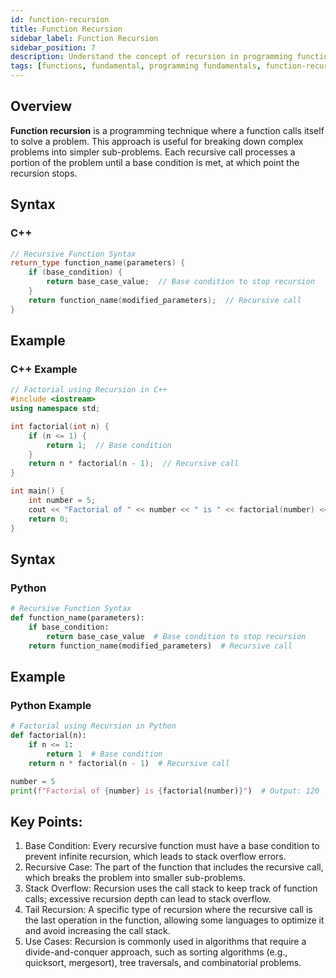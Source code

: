 ```yaml
---
id: function-recursion
title: Function Recursion
sidebar_label: Function Recursion
sidebar_position: 7
description: Understand the concept of recursion in programming functions.
tags: [functions, fundamental, programming fundamentals, function-recursion]
---
```


## Overview
**Function recursion** is a programming technique where a function calls itself to solve a problem. This approach is useful for breaking down complex problems into simpler sub-problems. Each recursive call processes a portion of the problem until a base condition is met, at which point the recursion stops.

## Syntax
### C++
```c++
// Recursive Function Syntax
return_type function_name(parameters) {
    if (base_condition) {
        return base_case_value;  // Base condition to stop recursion
    }
    return function_name(modified_parameters);  // Recursive call
}

```

## Example
### C++ Example
```c++
// Factorial using Recursion in C++
#include <iostream>
using namespace std;

int factorial(int n) {
    if (n <= 1) {
        return 1;  // Base condition
    }
    return n * factorial(n - 1);  // Recursive call
}

int main() {
    int number = 5;
    cout << "Factorial of " << number << " is " << factorial(number) << endl;  // Output: 120
    return 0;
}

```



## Syntax
### Python
```py
# Recursive Function Syntax
def function_name(parameters):
    if base_condition:
        return base_case_value  # Base condition to stop recursion
    return function_name(modified_parameters)  # Recursive call

```

## Example
### Python Example
```py
# Factorial using Recursion in Python
def factorial(n):
    if n <= 1:
        return 1  # Base condition
    return n * factorial(n - 1)  # Recursive call

number = 5
print(f"Factorial of {number} is {factorial(number)}")  # Output: 120


```


## Key Points:
1. Base Condition: Every recursive function must have a base condition to prevent infinite recursion, which leads to stack overflow errors.
2. Recursive Case: The part of the function that includes the recursive call, which breaks the problem into smaller sub-problems.
3. Stack Overflow: Recursion uses the call stack to keep track of function calls; excessive recursion depth can lead to stack overflow.
4. Tail Recursion: A specific type of recursion where the recursive call is the last operation in the function, allowing some languages to optimize it and avoid increasing the call stack.
5. Use Cases: Recursion is commonly used in algorithms that require a divide-and-conquer approach, such as sorting algorithms (e.g., quicksort, mergesort), tree traversals, and combinatorial problems.

